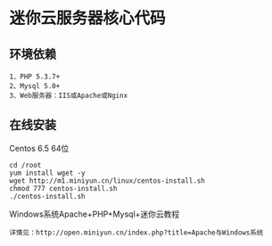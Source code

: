 迷你云服务器核心代码
==========

环境依赖
----

```
1、PHP 5.3.7+
2、Mysql 5.0+
3、Web服务器：IIS或Apache或Nginx
```

在线安装
----

Centos 6.5 64位

```
cd /root
yum install wget -y
wget http://m1.miniyun.cn/linux/centos-install.sh
chmod 777 centos-install.sh
./centos-install.sh
```

Windows系统Apache+PHP+Mysql+迷你云教程

```
详情见：http://open.miniyun.cn/index.php?title=Apache与Windows系统
```
